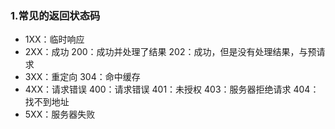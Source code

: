 ### 1.常见的返回状态码

- 1XX：临时响应
- 2XX：成功
  200：成功并处理了结果
  202：成功，但是没有处理结果，与预请求
- 3XX：重定向
  304：命中缓存
- 4XX：请求错误
  400：请求错误
  401：未授权
  403：服务器拒绝请求
  404：找不到地址
- 5XX：服务器失败